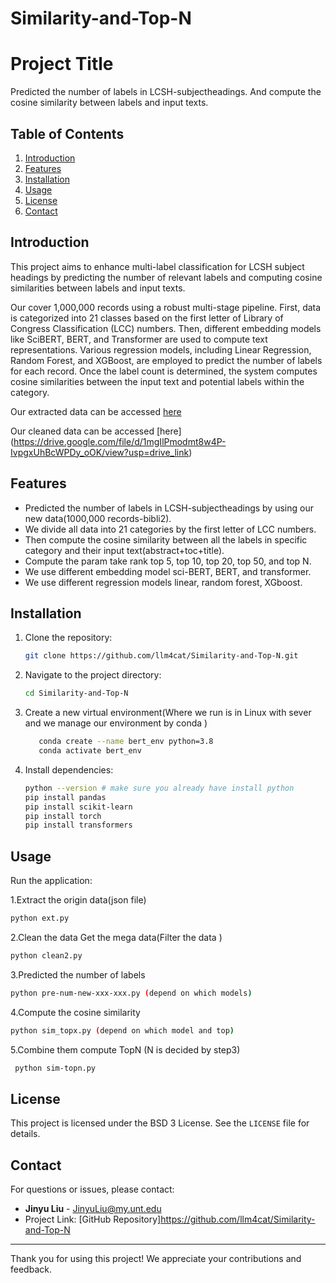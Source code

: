 # Similarity-and-Top-N

# Project Title
Predicted the number of labels in LCSH-subjectheadings. And compute the cosine similarity between labels and input texts.
## Table of Contents
1. [Introduction](#introduction)
2. [Features](#features)
3. [Installation](#installation)
4. [Usage](#usage)
5. [License](#license)
6. [Contact](#contact)

## Introduction


This project aims to enhance multi-label classification for LCSH subject headings by predicting the number of relevant labels and computing cosine similarities between labels and input texts.

Our cover 1,000,000 records using a robust multi-stage pipeline. First, data is categorized into 21 classes based on the first letter of Library of Congress Classification (LCC) numbers. Then, different embedding models like SciBERT, BERT, and Transformer are used to compute text representations. Various regression models, including Linear Regression, Random Forest, and XGBoost, are employed to predict the number of labels for each record.
Once the label count is determined, the system computes cosine similarities between the input text and potential labels within the category. 

Our extracted data can be accessed 
[here](https://drive.google.com/file/d/11pLAjbPchOExlWqyw8Xb0fnKNW8FREGf/view?usp=sharing)

Our cleaned data can be accessed [here] (https://drive.google.com/file/d/1mgIlPmodmt8w4P-IvpgxUhBcWPDy_oOK/view?usp=drive_link)



## Features
- Predicted the number of labels in LCSH-subjectheadings by using our new data(1000,000 records-bibli2).
- We divide all data into 21 categories by the first letter of LCC numbers. 
- Then compute the cosine similarity between all the labels in specific category and their input text(abstract+toc+title).
- Compute the param take rank top 5, top 10, top 20, top 50, and top N.  
- We use different embedding model sci-BERT, BERT, and transformer.
- We use different regression models linear, random forest, XGboost.

## Installation
1. Clone the repository:
   ```bash
   git clone https://github.com/llm4cat/Similarity-and-Top-N.git
   ```

2. Navigate to the project directory:
   ```bash
   cd Similarity-and-Top-N
    ```
3. Create a new virtual environment(Where we run is in Linux with sever and we manage our environment by conda )
   ```bash
      conda create --name bert_env python=3.8
      conda activate bert_env
    ```

4. Install dependencies:
   ```bash
   python --version # make sure you already have install python
   pip install pandas  
   pip install scikit-learn
   pip install torch
   pip install transformers 
   ```

## Usage
 Run the application:
   
  1.Extract the origin data(json file)
   ```bash
   python ext.py
   ```
   
  2.Clean the data
   Get the mega data(Filter the data )
   ```bash
   python clean2.py
   ```
  3.Predicted the number of labels
   ```bash
   python pre-num-new-xxx-xxx.py (depend on which models)
   ```
  4.Compute the cosine similarity
   ```bash
   python sim_topx.py (depend on which model and top)
   ```
  5.Combine them compute TopN (N is decided by step3)
  ```bash
   python sim-topn.py
   ```
  
   
   



## License
This project is licensed under the BSD 3 License. See the `LICENSE` file for details.

## Contact
For questions or issues, please contact:
- **Jinyu Liu** - JinyuLiu@my.unt.edu
- Project Link: [GitHub Repository]https://github.com/llm4cat/Similarity-and-Top-N

---

Thank you for using this project! We appreciate your contributions and feedback.

